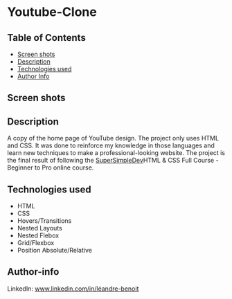 # Youtube-Clone

## Table of Contents
<ul dir="auto">
  <li><a href="#screen-shots">Screen shots</a></li>
  <li><a href="#description">Description</a></li>
  <li><a href="#technologies-used">Technologies used</a></li>
  <li><a href="#author-info">Author Info</a></li>
</ul>

## Screen shots


## Description
A copy of the home page of YouTube design. The project only uses HTML and CSS. It was done to reinforce my knowledge in those languages and learn new techniques to make a professional-looking website. The project is the final result of following the
<a href="https://courses.supersimple.dev/courses/html-css">SuperSimpleDev</a>HTML & CSS Full Course - Beginner to Pro online course. 

## Technologies used
<ul>
  <li>HTML</li>
  <li>CSS</li>
  <li>Hovers/Transitions</li>
  <li>Nested Layouts</li>
  <li>Nested Flebox</li>
  <li>Grid/Flexbox</li>
  <li>Position Absolute/Relative</li>
</ul>

## Author-info
LinkedIn: www.linkedin.com/in/léandre-benoit

